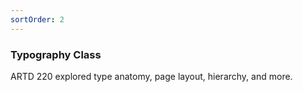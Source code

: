```yaml
---
sortOrder: 2
---
```


### Typography Class

ARTD 220 explored type anatomy, page layout, hierarchy, and more.

<image-row>
  <responsive-img source='/images/typography/made-by-humans.jpg'></responsive-img>
  <responsive-img source='/images/typography/twenty-seventh-letter.jpg'></responsive-img>
</image-row>

<image-row>
  <responsive-img source='/images/typography/anatomy/1.png'></responsive-img>
  <responsive-img source='/images/typography/anatomy/2.png'></responsive-img>
  <responsive-img source='/images/typography/anatomy/3.png'></responsive-img>
  <responsive-img source='/images/typography/anatomy/4.png'></responsive-img>
  <responsive-img source='/images/typography/anatomy/5.png'></responsive-img>
</image-row>

<image-row>
  <responsive-img source='/images/typography/anatomy/6.png'></responsive-img>
  <responsive-img source='/images/typography/anatomy/7.png'></responsive-img>
  <responsive-img source='/images/typography/anatomy/8.png'></responsive-img>
  <responsive-img source='/images/typography/anatomy/9.png'></responsive-img>
  <responsive-img source='/images/typography/anatomy/10.png'></responsive-img>
</image-row>